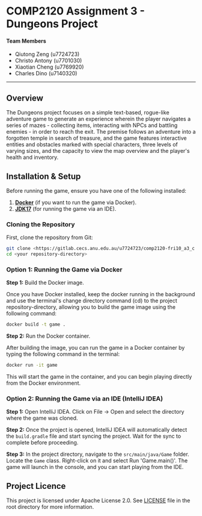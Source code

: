 # COMP2120 Assignment 3 - Dungeons Project

#### Team Members
- Qiutong Zeng (u7724723)
- Christo Antony (u7701030)
- Xiaotian  Cheng (u7769920)
- Charles Dino (u7140320)
***

## Overview
The Dungeons project focuses on a simple text-based, rogue-like adventure game to generate an experience wherein the player navigates a series of mazes - collecting items, interacting with NPCs and battling enemies - in order to reach the exit.
The premise follows an adventure into a forgotten temple in search of treasure, and the game features interactive entities and obstacles marked with special characters, three levels of varying sizes, and the capacity to view the map overview and the player's health and inventory.

## Installation & Setup
Before running the game, ensure you have one of the following installed:

1. **[Docker](https://www.docker.com/products/docker-desktop/)** (if you want to run the game via Docker).
2. **[JDK17](https://www.oracle.com/au/java/technologies/downloads/#java17)** (for running the game via an IDE).

### Cloning the Repository

First, clone the repository from Git:

```bash
git clone <https://gitlab.cecs.anu.edu.au/u7724723/comp2120-fri10_a3_c.git>
cd <your repository-directory>
```
### **Option 1: Running the Game via Docker**
    
**Step 1:** Build the Docker image.

Once you have Docker installed, keep the docker running in the background and use the terminal's change directory command (cd) to the project repository-directory, allowing you to build the game image using the following command:

```bash
docker build -t game .
```
**Step 2:** Run the Docker container.

After building the image, you can run the game in a Docker container by typing the following command in the terminal:

```bash
docker run -it game
```
This will start the game in the container, and you can begin playing directly from the Docker environment.

### **Option 2**: Running the Game via an IDE (IntelliJ IDEA)
**Step 1:**
Open IntelliJ IDEA. Click on File -> Open and select the directory where the game was cloned.

**Step 2:**
Once the project is opened, IntelliJ IDEA will automatically detect the `build.gradle` file and start syncing the project. Wait for the sync to complete before proceeding.

**Step 3:**
In the project directory, navigate to the `src/main/java/Game` folder. 
Locate the `Game` class.
Right-click on it and select Run 'Game.main()'.
The game will launch in the console, and you can start playing from the IDE.

## Project Licence
This project is licensed under Apache License 2.0. See [LICENSE](https://gitlab.cecs.anu.edu.au/u7724723/comp2120-fri10_a3_c/-/blob/main/LICENSE) file in the root directory for more information.